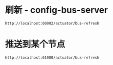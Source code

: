 # 刷新 - config-bus-server
```
http://localhost:60002/actuator/bus-refresh
```

# 推送到某个节点
```
http://localhost:61000/actuator/bus-refresh
```